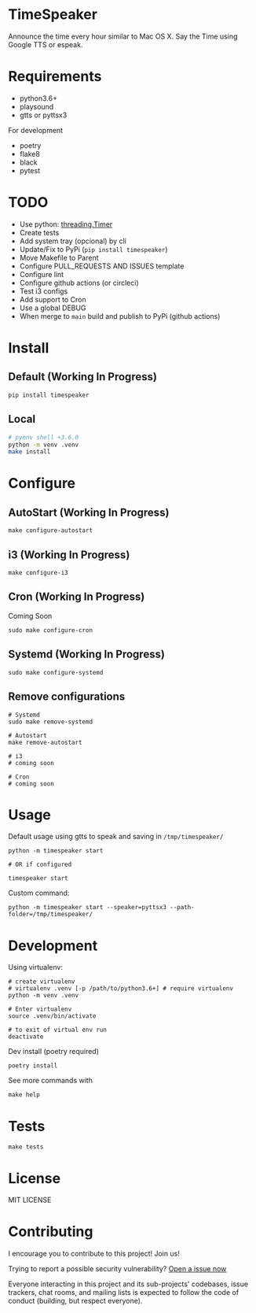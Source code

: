 # TimeSpeaker

Announce the time every hour similar to Mac OS X. Say the Time using Google TTS or espeak.

# Requirements

- python3.6+
- playsound
- gtts or pyttsx3

For development

- poetry 
- flake8
- black
- pytest

# TODO

- Use python: [threading.Timer](https://docs.python.org/3/library/threading.html?highlight=timer#threading.Timer)
- Create tests
- Add system tray (opcional) by cli
- Update/Fix to PyPi (`pip install timespeaker`)
- Move Makefile to Parent
- Configure PULL_REQUESTS AND ISSUES template
- Configure lint
- Configure github actions (or circleci)
- Test i3 configs
- Add support to Cron
- Use a global DEBUG
- When merge to `main` build and publish to PyPi (github actions)

# Install

## Default (Working In Progress)

```
pip install timespeaker
```

## Local

```bash
# pyenv shell +3.6.0
python -m venv .venv 
make install
```

# Configure

## AutoStart (Working In Progress)

```
make configure-autostart
```

## i3 (Working In Progress)

```
make configure-i3
```

## Cron (Working In Progress)

Coming Soon

```
sudo make configure-cron
```

## Systemd (Working In Progress)

```
sudo make configure-systemd
```

## Remove configurations

```
# Systemd
sudo make remove-systemd

# Autostart
make remove-autostart

# i3
# coming soon

# Cron
# coming soon
```

# Usage

Default usage using gtts to speak and saving in `/tmp/timespeaker/`
```
python -m timespeaker start

# OR if configured

timespeaker start
```

Custom command:
```
python -m timespeaker start --speaker=pyttsx3 --path-folder=/tmp/timespeaker/
```

# Development

Using virtualenv:

```
# create virtualenv
# virtualenv .venv [-p /path/to/python3.6+] # require virtualenv
python -m venv .venv

# Enter virtualenv
source .venv/bin/activate

# to exit of virtual env run 
deactivate
```

Dev install (poetry required)
```
poetry install
```

See more commands with
```
make help
```

# Tests

```
make tests 
```

# License

MIT LICENSE

# Contributing

I encourage you to contribute to this project! Join us!

Trying to report a possible security vulnerability? [Open a issue now](https://github.com/wallacesilva/timespeaker/issues/new)

Everyone interacting in this project and its sub-projects' codebases, issue trackers, chat rooms, and mailing lists is expected to follow the code of conduct (building, but respect everyone).
